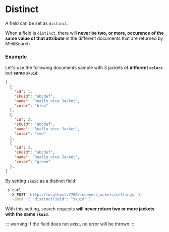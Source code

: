 # Distinct

A field can be set as `distinct`.

When a field is `distinct`, there will **never be two, or more, occurence of the same value of that attribute** in the different documents that are returned by MeiliSearch.

### Example

Let's use the following documents sample with 3 jackets of **different `colors`** but **same `skuid`**:
```json
[
  {
    "id": 1,
    "skuid": "abcdef",
    "name": "Really nice Jacket",
    "color": "blue"
  },
  {
    "id": 2,
    "skuid": "abcdef",
    "name": "Really nice Jacket",
    "color": "red"
  },
  {
    "id": 3,
    "skuid": "abcdef",
    "name": "Really nice Jacket",
    "color": "green"
  },
]
```


By [setting `skuid` as a distinct field](/references/settings.md#distinct-field):

```bash
 $ curl
  -X POST 'http://localhost:7700/indexes/jackets/settings' \
  --data '{ "distinctField": "skuid" }'
```

With this setting, search requests **will never return two or more jackets with the same `skuid`**.

::: warning
If the field does not exist, no error will be thrown.
:::
